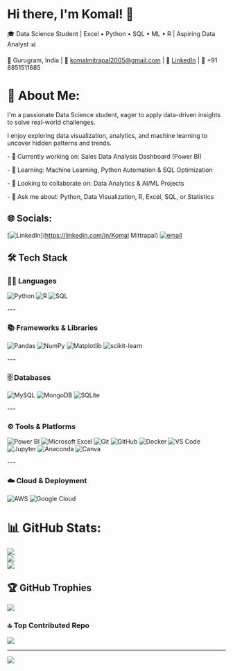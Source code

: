 # Hi there, I'm Komal! 👋

🎓 Data Science Student | Excel • Python • SQL • ML • R | Aspiring Data Analyst 📊

📍 Gurugram, India | 📧 komalmitrapal2005@gmail.com | 💼 [LinkedIn](www.linkedin.com/in/komal-mittrapal-66855b347) | 📱 +91 8851511685

# 💫 About Me:

I'm a passionate Data Science student, eager to apply data-driven insights to solve real-world challenges.

I enjoy exploring data visualization, analytics, and machine learning to uncover hidden patterns and trends.

\- 🔭 Currently working on: Sales Data Analysis Dashboard (Power BI)

\- 🌱 Learning: Machine Learning, Python Automation & SQL Optimization

\- 👯 Looking to collaborate on: Data Analytics & AI/ML Projects

\- 💬 Ask me about: Python, Data Visualization, R, Excel, SQL, or Statistics


## 🌐 Socials:
[![LinkedIn](https://img.shields.io/badge/LinkedIn-%230077B5.svg?logo=linkedin&logoColor=white)](https://linkedin.com/in/Komal Mittrapal) [![email](https://img.shields.io/badge/Email-D14836?logo=gmail&logoColor=white)](mailto:komalmitrapal2005@gmail.com) 

## 🛠️ Tech Stack

### 🧑‍💻 Languages

![Python](https://img.shields.io/badge/Python-3776AB?logo=python&logoColor=white) ![R](https://img.shields.io/badge/R-276DC3?logo=r&logoColor=white) ![SQL](https://img.shields.io/badge/SQL-336791?logo=postgresql&logoColor=white)

\---

### 📚 Frameworks & Libraries

![Pandas](https://img.shields.io/badge/pandas-150458?logo=pandas&logoColor=white) ![NumPy](https://img.shields.io/badge/NumPy-013243?logo=numpy&logoColor=white) ![Matplotlib](https://img.shields.io/badge/Matplotlib-11557C?logo=plotly&logoColor=white) ![scikit-learn](https://img.shields.io/badge/scikit--learn-F7931E?logo=scikit-learn&logoColor=white)

\---

### 🗄️ Databases

![MySQL](https://img.shields.io/badge/MySQL-4479A1?logo=mysql&logoColor=white) ![MongoDB](https://img.shields.io/badge/MongoDB-47A248?logo=mongodb&logoColor=white) ![SQLite](https://img.shields.io/badge/sqlite-%2307405e.svg?style=for-the-badge&logo=sqlite&logoColor=white)

\---

### ⚙️ Tools & Platforms

![Power BI](https://img.shields.io/badge/Power%20BI-F2C811?logo=powerbi&logoColor=black) ![Microsoft Excel](https://img.shields.io/badge/Microsoft%20Excel-217346?logo=microsoftexcel&logoColor=white) ![Git](https://img.shields.io/badge/Git-F05032?logo=git&logoColor=white) ![GitHub](https://img.shields.io/badge/GitHub-181717?logo=github&logoColor=white) ![Docker](https://img.shields.io/badge/Docker-2496ED?logo=docker&logoColor=white) ![VS Code](https://img.shields.io/badge/VS%20Code-007ACC?logo=visualstudiocode&logoColor=white) ![Jupyter](https://img.shields.io/badge/Jupyter-F37626?logo=jupyter&logoColor=white) ![Anaconda](https://img.shields.io/badge/Anaconda-%2344A833.svg?style=for-the-badge&logo=anaconda&logoColor=white) ![Canva](https://img.shields.io/badge/Canva-%2300C4CC.svg?style=for-the-badge&logo=Canva&logoColor=white)

\---

### ☁️ Cloud & Deployment

![AWS](https://img.shields.io/badge/AWS-232F3E?logo=amazonaws&logoColor=white) ![Google Cloud](https://img.shields.io/badge/Google%20Cloud-4285F4?logo=googlecloud&logoColor=white)

# 📊 GitHub Stats:
![](https://github-readme-stats.vercel.app/api?username=KomalMittrapal&theme=dark&hide_border=false&include_all_commits=false&count_private=false)<br/>
![](https://nirzak-streak-stats.vercel.app/?user=KomalMittrapal&theme=dark&hide_border=false)<br/>
![](https://github-readme-stats.vercel.app/api/top-langs/?username=KomalMittrapal&theme=dark&hide_border=false&include_all_commits=false&count_private=false&layout=compact)

## 🏆 GitHub Trophies
![](https://github-profile-trophy.vercel.app/?username=KomalMittrapal&theme=radical&no-frame=false&no-bg=true&margin-w=4)

### 🔝 Top Contributed Repo
![](https://github-contributor-stats.vercel.app/api?username=KomalMittrapal&limit=5&theme=dark&combine_all_yearly_contributions=true)

---
[![](https://visitcount.itsvg.in/api?id=KomalMittrapal&icon=0&color=0)](https://visitcount.itsvg.in)

